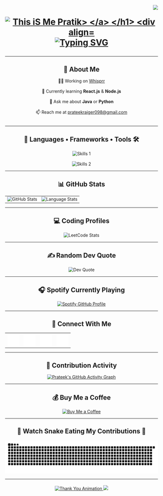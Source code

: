<img align="right" src="https://visitor-badge.laobi.icu/badge?page_id=prateekraiger.prateekraiger" />

<h1 align="center">
  <a href="#">
    <img src="https://raw.githubusercontent.com/prateekraiger/prateekraiger/refs/heads/output/readmebox.svg" alt="This iS Me Pratik>
  </a>
</h1>




<div align="center">
  <a href="#">
    <img 
      src="https://readme-typing-svg.demolab.com?font=Inter&weight=700&duration=1000&pause=2000&color=80F799&repeat=false&width=950&height=45&lines=Exploring+the+endless+possibilities+of+web+development%2C+creating+solutions+that+make+a+difference." 
      alt="Typing SVG" 
    />
  </a>
</div>

<hr>

<h2 align="center">📖 About Me</h2>
<div align="center">
   💪🏼 Working on <a href="https://github.com/prateekraiger/Whisprr" target="_blank">Whisprr</a><br><br>
   🌱 Currently learning <strong>React.js</strong> & <strong>Node.js</strong><br><br>
   💬 Ask me about <strong>Java</strong> or <strong>Python</strong><br><br>
   📫 Reach me at <a href="mailto:prateekraiger098@gmail.com">prateekraiger098@gmail.com</a><br><br>
</div>

<hr>

<h2 align="center">🚀 Languages • Frameworks • Tools 🛠️</h2>
<div align="center">
  <img src="https://skillicons.dev/icons?i=cpp,java,python,git,github,vscode&theme=dark" alt="Skills 1" /><br><br>
  <img src="https://skillicons.dev/icons?i=html,css,bootstrap,tailwind,js,ts,react,nextjs,express,mongodb,mysql&theme=dark" alt="Skills 2" />
</div>

<hr>

<h2 align="center">📊 GitHub Stats</h2>
<table align="center">
  <tr>
    <td>
      <img 
        src="https://kasroudra-stats-card.onrender.com/user?user=prateekraiger&theme=dracula&layout=compact&hide_border=false&include_all_commits=false&count_private=true" 
        alt="GitHub Stats" 
        style="max-width: 100%;"
      />
    </td>
    <td>
      <img 
        src="https://kasroudra-stats-card.onrender.com/lang?user=prateekraiger&theme=tokyonight&layout=compact&type=piechart&sort=desc&hide_border=false&include_all_commits=false&count_private=true" 
        alt="Language Stats" 
        style="max-width: 100%;"
      />
    </td>
  </tr>
</table>

<hr>

<h2 align="center">💻 Coding Profiles</h2>
<div align="center">
  <img src="https://leetcard.jacoblin.cool/prateekraiger?theme=radical&font=Port%20Lligat%20Slab" alt="LeetCode Stats" />
</div>

<hr>


<h2 align="center">✍️ Random Dev Quote</h2>
<div align="center">
  <img src="https://quotes-github-readme.vercel.app/api?type=horizontal&theme=radical" alt="Dev Quote" />
</div>

<hr>


<h2 align="center">🎧 Spotify Currently Playing</h2>
<div align="center">
    <a href="https://spotify-github-profile.kittinanx.com/api/view?uid=31krsjwznymlovmlk7cy2rv3nyry&redirect=true">
        <img 
          src="https://spotify-github-profile.kittinanx.com/api/view?uid=31krsjwznymlovmlk7cy2rv3nyry&cover_image=true&theme=novatorem&show_offline=true&background_color=121212&interchange=false&bar_color=53b14f&bar_color_cover=true" 
          alt="Spotify GitHub Profile" 
        />
    </a>
</div>

<hr>

<h2 align="center">🤝 Connect With Me</h2>
<div align="center">
  <table>
    <tr>
      <td>
        <a href="https://github.com/prateekraiger" target="_blank">
          <img src="https://github.com/CLorant/readme-social-icons/blob/main/medium/light/github.svg" alt="GitHub" width="40" />
        </a>
      </td>
      <td>
        <a href="https://www.linkedin.com/in/pratik-r1104/" target="_blank">
          <img src="https://github.com/CLorant/readme-social-icons/blob/main/medium/light/linkedin.svg" alt="LinkedIn" width="40" />
        </a>
      </td>
      <td>
        <a href="https://x.com/mrpratik753" target="_blank">
          <img src="https://github.com/CLorant/readme-social-icons/blob/main/medium/light/twitter-x.svg" alt="Twitter" width="40" />
        </a>
      </td>
      <td>
        <a href="https://pin.it/2fscvaXXp" target="_blank">
          <img src="https://github.com/CLorant/readme-social-icons/blob/main/medium/light/pinterest.svg" alt="Pinterest" width="40" />
        </a>
      </td>
    </tr>
  </table>
</div>

<hr>

<h2 align="center">🌟 Contribution Activity</h2>
<div align="center">
  <a href="https://github.com/ashutosh00710/github-readme-activity-graph">
    <img 
      src="https://github-readme-activity-graph.vercel.app/graph?username=prateekraiger&theme=tokyo-night&custom_title=Pratik's%20Activity%20Graph&hide_border=true" 
      alt="Prateek's GitHub Activity Graph" 
    />
  </a>
</div>

<hr>

<h2 align="center">💰 Buy Me a Coffee</h2>
<div align="center">
  <a href="https://buymeacoffee.com/prateekraiger" target="_blank">
    <img src="https://img.shields.io/badge/Buy%20Me%20a%20Coffee-ffdd00?style=for-the-badge&logo=buy-me-a-coffee&logoColor=black" alt="Buy Me a Coffee" />
  </a>
</div>

<hr>

<h2 align="center">🐍 Watch Snake Eating My Contributions 🐍</h2>
<div align="center">
  <img src="https://github.com/prateekraiger/prateekraiger/blob/output/github-contribution-grid-snake.svg" alt="Snake Animation" />
</div>

<hr>

<div align="center" style="margin-top: 20px;">
  <a href="#">
    <img 
      src="https://readme-typing-svg.demolab.com?font=Fira+Code&weight=700&size=24&pause=1000&color=0D76A5&center=true&vCenter=true&width=800&height=50&lines=Thanks+for+exploring+my+profile!;Let's+connect+and+create+something+awesome!+🚀" 
      alt="Thank You Animation"
    />
  </a>

<img src="https://capsule-render.vercel.app/api?type=waving&color=gradient&height=60&section=footer&theme=onedark)" />
</div>
